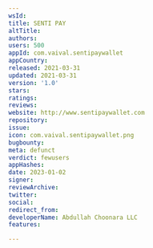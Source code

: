 ```yaml
---
wsId: 
title: SENTI PAY
altTitle: 
authors: 
users: 500
appId: com.vaival.sentipaywallet
appCountry: 
released: 2021-03-31
updated: 2021-03-31
version: '1.0'
stars: 
ratings: 
reviews: 
website: http://www.sentipaywallet.com
repository: 
issue: 
icon: com.vaival.sentipaywallet.png
bugbounty: 
meta: defunct
verdict: fewusers
appHashes: 
date: 2023-01-02
signer: 
reviewArchive: 
twitter: 
social: 
redirect_from: 
developerName: Abdullah Choonara LLC
features: 

---
```


